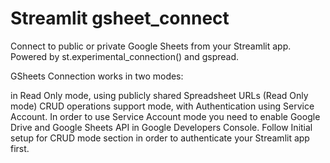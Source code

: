 # Streamlit gsheet_connect

Connect to public or private Google Sheets from your Streamlit app. Powered by st.experimental_connection() and gspread.

GSheets Connection works in two modes:

in Read Only mode, using publicly shared Spreadsheet URLs (Read Only mode)
CRUD operations support mode, with Authentication using Service Account. In order to use Service Account mode you need to enable Google Drive and Google Sheets API in Google Developers Console. Follow Initial setup for CRUD mode section in order to authenticate your Streamlit app first.
